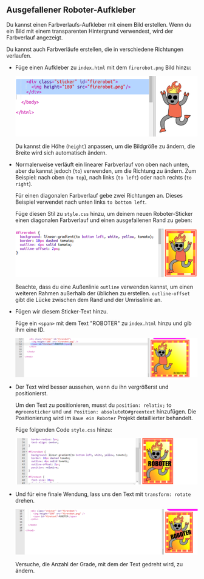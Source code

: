 ## Ausgefallener Roboter-Aufkleber

Du kannst einen Farbverlaufs-Aufkleber mit einem Bild erstellen. Wenn du ein Bild mit einem transparenten Hintergrund verwendest, wird der Farbverlauf angezeigt.

Du kannst auch Farbverläufe erstellen, die in verschiedene Richtungen verlaufen.

+ Füge einen Aufkleber zu `index.html` mit dem `firerobot.png` Bild hinzu:
    
    ![screenshot](images/stickers-fire-html.png)
    
    Du kannst die Höhe (`height`) anpassen, um die Bildgröße zu ändern, die Breite wird sich automatisch ändern.

+ Normalerweise verläuft ein linearer Farbverlauf von oben nach unten, aber du kannst jedoch (`to`) verwenden, um die Richtung zu ändern. Zum Beispiel: nach oben (`to top`), nach links (`to left`) oder nach rechts (`to right`).
    
    Für einen diagonalen Farbverlauf gebe zwei Richtungen an. Dieses Beispiel verwendet nach unten links `to bottom left`.
    
    Füge diesen Stil zu `style.css` hinzu, um deinem neuen Roboter-Sticker einen diagonalen Farbverlauf und einen ausgefallenen Rand zu geben:
    
    ![screenshot](images/stickers-fire-gradient.png)
    
    Beachte, dass du eine Außenlinie `outline` verwenden kannst, um einen weiteren Rahmen außerhalb der üblichen zu erstellen. `outline-offset` gibt die Lücke zwischen dem Rand und der Umrisslinie an.

+ Fügen wir diesem Sticker-Text hinzu.
    
    Füge ein `<span>` mit dem Text "ROBOTER" zu `index.html` hinzu und gib ihm eine ID.
    
    ![screenshot](images/stickers-fire-span.png)

+ Der Text wird besser aussehen, wenn du ihn vergrößerst und positionierst.
    
    Um den Text zu positionieren, musst du `position: relativ;` to `#greensticker` und `und Position: absolute`to`#greentext` hinzufügen. Die Positionierung wird im `Baue ein Roboter` Projekt detaillierter behandelt.
    
    Füge folgenden Code `style.css` hinzu:
    
    ![screenshot](images/stickers-fire-text-style.png)

+ Und für eine finale Wendung, lass uns den Text mit `transform: rotate` drehen.
    
    ![screenshot](images/stickers-fire-rotate.png)
    
    Versuche, die Anzahl der Grade, mit dem der Text gedreht wird, zu ändern.